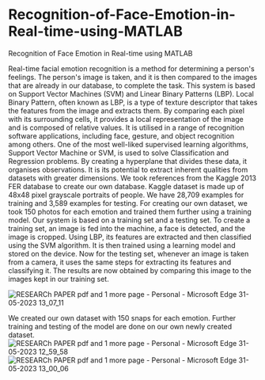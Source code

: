 # Recognition-of-Face-Emotion-in-Real-time-using-MATLAB
Recognition of Face Emotion in Real-time using MATLAB

Real-time facial emotion recognition is a method for determining a person's feelings. The person's image is taken, and it is then compared to the images that are already in our database, to complete the task. This system is based on Support Vector Machines (SVM) and Linear Binary Patterns (LBP). Local Binary Pattern, often known as LBP, is a type of texture descriptor that takes the features from the image and extracts them. By comparing each pixel with its surrounding cells, it provides a local representation of the image and is composed of relative values. It is utilised in a range of recognition software applications, including face, gesture, and object recognition among others. One of the most well-liked supervised learning algorithms, Support Vector Machine or SVM, is used to solve Classification and Regression problems. By creating a hyperplane that divides these data, it organises observations. It is its potential to extract inherent qualities from datasets with greater dimensions. We took references from the Kaggle 2013 FER database to create our own database. Kaggle dataset is made up of 48x48 pixel grayscale portraits of people. We have 28,709 examples for training and 3,589 examples for testing. For creating our own dataset, we took 150 photos for each emotion and trained them further using a training model. Our system is based on a training set and a testing set. To create a training set, an image is fed into the machine, a face is detected, and the image is cropped. Using LBP, its features are extracted and then classified using the SVM algorithm. It is then trained using a learning model and stored on the device. Now for the testing set, whenever an image is taken from a camera, it uses the same steps for extracting its features and classifying it. The results are now obtained by comparing this image to the images kept in our training set.

![RESEARCh PAPER pdf and 1 more page - Personal - Microsoft​ Edge 31-05-2023 13_07_11](  https://github.com/SAMREEN22/Recognition-of-Face-Emotion-in-Real-time-using-MATLAB/assets/65328605/908a174c-0264-4c42-b8cd-f16035f7c3d3)

We created our own dataset with 150 snaps for each emotion. Further 
training and testing of the model are done on our own newly created dataset.
![RESEARCh PAPER pdf and 1 more page - Personal - Microsoft​ Edge 31-05-2023 12_59_58](https://github.com/SAMREEN22/Recognition-of-Face-Emotion-in-Real-time-using-MATLAB/assets/65328605/f115c89d-3fdf-4ea1-998b-eb9f21d08574)
![RESEARCh PAPER pdf and 1 more page - Personal - Microsoft​ Edge 31-05-2023 13_00_06](https://github.com/SAMREEN22/Recognition-of-Face-Emotion-in-Real-time-using-MATLAB/assets/65328605/fcc4c67a-a3a9-4156-a0a7-07a5e521d8d0)
